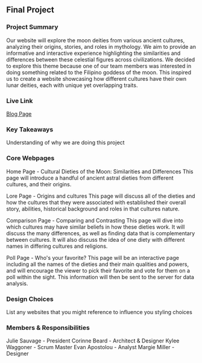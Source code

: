 ## Final Project

### Project Summary

Our website will explore the moon deities from various ancient cultures, analyzing their origins, stories, and roles in mythology. We aim to provide an informative and interactive experience highlighting the similarities and differences between these celestial figures across civilizations. We decided to explore this theme because one of our team members was interested in doing something related to the Filipino goddess of the moon. This inspired us to create a website showcasing how different cultures have their own lunar deities, each with unique yet overlapping traits.

### Live Link

[Blog Page](https://juliesvg.github.io/CallistoMercuryInRetrograde/)

### Key Takeaways

Understanding of why we are doing this project

### Core Webpages

Home Page - Cultural Dieties of the Moon: Similarities and Differences
This page will introduce a handful of ancient astral dieties from different cultures, and their origins.

Lore Page - Origins and cultures
This page will discuss all of the dieties and how the cultures that they were associated with established their overall story, abilities, historical background and roles in that cultures nature.

Comparison Page - Comparing and Contrasting
This page will dive into which cultures may have similar beliefs in how these dieties work. It will discuss the many differences, as well as
finding data that is complementary between cultures. It will also discuss the idea of one diety with different names in differing cultures and religions.

Poll Page - Who's your favorite?
This page will be an interactive page including all the names of the dieties and their main qualities and powers, and will encourage the viewer to pick their favorite and vote for them on a poll within the sight. This information will then be sent to the server for data analysis.

### Design Choices

List any websites that you might reference to influence you styling choices

### Members & Responsibilities

Julie Sauvage - President
Corinne Beard - Architect & Designer
Kylee Waggoner - Scrum Master
Evan Apostolou - Analyst
Margie Miller - Designer

